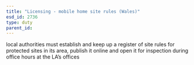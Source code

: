 ```yaml
---
title: "Licensing - mobile home site rules (Wales)"
esd_id: 2736
type: duty
parent_id:  
---
```


local authorities must establish and keep up a register of site rules for protected sites in its area, publish it online and open it for inspection during office hours at the LA’s offices


